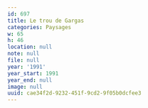 ```yaml
---
id: 697
title: Le trou de Gargas
categories: Paysages
w: 65
h: 46
location: null
note: null
file: null
year: '1991'
year_start: 1991
year_end: null
image: null
uuid: cae34f2d-9232-451f-9cd2-9f05b0dcfee3
---
```


